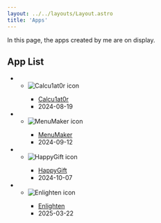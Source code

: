 ```yaml
---
layout: ../../layouts/Layout.astro
title: 'Apps'
---
```


In this page, the apps created by me are on display.

## App List

<ul class="app-list">
    <li>
        <ul class="app">
            <li><img src="/assets/images/Calcu1at0r_icon.png" alt="Calcu1at0r icon" /></li>
            <ul class="text">
                <li><a href="/apps/calcu1at0r/">Calcu1at0r</a></li>
                <li class="date">2024-08-19</li>
            </ul>
        </ul>
    </li>
    <li>
        <ul class="app">
            <li><img src="/assets/images/MenuMaker_icon.png" alt="MenuMaker icon" /></li>
            <ul class="text">
                <li><a href="/apps/menumaker/">MenuMaker</a></li>
                <li class="date">2024-09-12</li>
            </ul>
        </ul>
    </li>
    <li>
        <ul class="app">
            <li><img src="/assets/images/HappyGift_icon.png" alt="HappyGift icon" /></li>
            <ul class="text">
                <li><a href="/apps/happygift/">HappyGift</a></li>
                <li class="date">2024-10-07</li>
            </ul>
        </ul>
    </li>
    <li>
        <ul class="app">
            <li><img src="/assets/images/Enlighten_icon.png" alt="Enlighten icon" /></li>
            <ul class="text">
                <li><a href="/apps/enlighten/">Enlighten</a></li>
                <li class="date">2025-03-22</li>
            </ul>
        </ul>
    </li>
</ul>